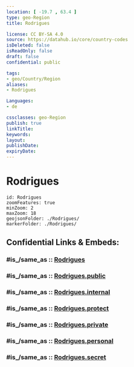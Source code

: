 ```yaml
---
location: [ -19.7 , 63.4 ] 
type: geo-Region
title: Rodrigues

license: CC BY-SA 4.0
source: https://datahub.io/core/country-codes
isDeleted: false
isReadOnly: false
draft: false
confidential: public

tags:
- geo/Country/Region
aliases:
- Rodrigues

Languages:
- de

cssclasses: geo-Region
publish: true
linkTitle: 
keywords: 
layout: 
publishDate: 
expiryDate: 
---
```


# Rodrigues

```leaflet
id: Rodrigues
zoomFeatures: true 
minZoom: 2 
maxZoom: 18
geojsonFolder: ./Rodrigues/
markerFolder: ./Rodrigues/
```


## Confidential Links & Embeds: 

### #is_/same_as :: [Rodrigues](/_Standards/Earth/Continent/Africa/Africa~East/Mauritius/Districts~Mauritius/Rodrigues.md) 

### #is_/same_as :: [Rodrigues.public](/_public/Earth/Continent/Africa/Africa~East/Mauritius/Districts~Mauritius/Rodrigues.public.md) 

### #is_/same_as :: [Rodrigues.internal](/_internal/Earth/Continent/Africa/Africa~East/Mauritius/Districts~Mauritius/Rodrigues.internal.md) 

### #is_/same_as :: [Rodrigues.protect](/_protect/Earth/Continent/Africa/Africa~East/Mauritius/Districts~Mauritius/Rodrigues.protect.md) 

### #is_/same_as :: [Rodrigues.private](/_private/Earth/Continent/Africa/Africa~East/Mauritius/Districts~Mauritius/Rodrigues.private.md) 

### #is_/same_as :: [Rodrigues.personal](/_personal/Earth/Continent/Africa/Africa~East/Mauritius/Districts~Mauritius/Rodrigues.personal.md) 

### #is_/same_as :: [Rodrigues.secret](/_secret/Earth/Continent/Africa/Africa~East/Mauritius/Districts~Mauritius/Rodrigues.secret.md)

